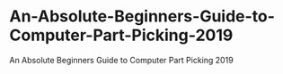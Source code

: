 # An-Absolute-Beginners-Guide-to-Computer-Part-Picking-2019
An Absolute Beginners Guide to Computer Part Picking 2019
